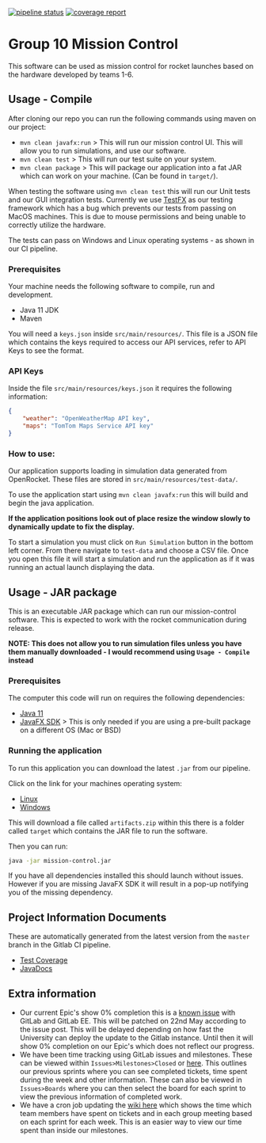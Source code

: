 [![pipeline status](https://gitlab.ecs.vuw.ac.nz/course-work/engr300/2020/group10/group-10/badges/master/pipeline.svg)](https://gitlab.ecs.vuw.ac.nz/course-work/engr300/2020/group10/group-10/-/commits/master)
[![coverage report](https://gitlab.ecs.vuw.ac.nz/course-work/engr300/2020/group10/group-10/badges/master/coverage.svg)](https://gitlab.ecs.vuw.ac.nz/course-work/engr300/2020/group10/group-10/-/commits/master)

# Group 10 Mission Control

This software can be used as mission control for rocket launches based on the hardware developed by teams 1-6.

## Usage - Compile
After cloning our repo you can run the following commands using maven on our project:

- `mvn clean javafx:run` > This will run our mission control UI. This will allow you to run simulations, and use our software.
- `mvn clean test` > This will run our test suite on your system.
- `mvn clean package` > This will package our application into a fat JAR which can work on your machine. (Can be found in `target/`).

When testing the software using `mvn clean test` this will run our Unit tests and our GUI integration tests.
Currently we use [TestFX](https://github.com/TestFX/TestFX) as our testing framework which has a bug which
prevents our tests from passing on MacOS machines. This is due to mouse permissions and being unable to correctly utilize the hardware.

The tests can pass on Windows and Linux operating systems - as shown in our CI pipeline.

### Prerequisites
Your machine needs the following software to compile, run and development.

- Java 11 JDK
- Maven

You will need a `keys.json` inside `src/main/resources/`. This file is a JSON file which contains the keys
required to access our API services, refer to API Keys to see the format.

### API Keys

Inside the file `src/main/resources/keys.json` it requires the following information:

```json
{
    "weather": "OpenWeatherMap API key",
    "maps": "TomTom Maps Service API key"
}
```

### How to use:
Our application supports loading in simulation data generated from OpenRocket. These files are stored in `src/main/resources/test-data/`.

To use the application start using `mvn clean javafx:run` this will build and begin the java application.

**If the application positions look out of place resize the window slowly to dynamically update to fix the display.**

To start a simulation you must click on `Run Simulation` button in the bottom left corner. From there navigate to `test-data` and choose a CSV file. Once you open this file it will start a simulation and run the application as if it was running an actual launch displaying the data.


## Usage - JAR package
This is an executable JAR package which can run our mission-control software. This is expected to work with the rocket communication during release.

**NOTE: This does not allow you to run simulation files unless you have them manually downloaded - I would recommend using `Usage - Compile` instead**

### Prerequisites
The computer this code will run on requires the following dependencies:
- [Java 11](https://adoptopenjdk.net/?variant=openjdk11&jvmVariant=hotspot)
- [JavaFX SDK](https://gluonhq.com/products/javafx/) > This is only needed if you are using a pre-built package on a different OS (Mac or BSD)

### Running the application
To run this application you can download the latest `.jar` from our pipeline.

Click on the link for your machines operating system:
- [Linux](https://gitlab.ecs.vuw.ac.nz/course-work/engr300/2020/group10/group-10/-/jobs/artifacts/master/download?job=package)
- [Windows](https://gitlab.ecs.vuw.ac.nz/course-work/engr300/2020/group10/group-10/-/jobs/artifacts/master/download?job=windows_package)

This will download a file called `artifacts.zip` within this there is a folder called `target` which contains the JAR file to run the software.

Then you can run:
```sh
java -jar mission-control.jar
```

If you have all dependencies installed this should launch without issues. However if you are missing JavaFX SDK it will result in a pop-up notifying you of the missing dependency.

## Project Information Documents

These are automatically generated from the latest version from the `master` branch in the Gitlab CI pipeline.

- [Test Coverage](https://course-work.glp.ecs.vuw.ac.nz/engr300/2020/group10/group-10/jacoco/)
- [JavaDocs](https://course-work.glp.ecs.vuw.ac.nz/engr300/2020/group10/group-10/javadoc/)

## Extra information

- Our current Epic's show 0% completion this is a [known issue](https://gitlab.com/gitlab-org/gitlab/-/issues/215091) with GitLab and GitLab EE. This will be patched on 22nd May according to the issue post. This will be delayed depending on how fast the University can deploy the update to the Gitlab instance. Until then it will show 0% completion on our Epic's which does not reflect our progress.
- We have been time tracking using GitLab issues and milestones. These can be viewed within `Issues>Milestones>Closed` or [here](https://gitlab.ecs.vuw.ac.nz/course-work/engr300/2020/group10/group-10/-/milestones?sort=due_date_desc&state=closed). This outlines our previous sprints where you can see completed tickets, time spent during the week and other information. These can also be viewed in `Issues>Boards` where you can then select the board for each sprint to view the previous information of completed work.
- We have a cron job updating the [wiki here](https://gitlab.ecs.vuw.ac.nz/course-work/engr300/2020/group10/group-10/-/wikis/Time-Tracking-by-Team-Member) which shows the time which team members have spent on tickets and in each group meeting based on each sprint for each week. This is an easier way to view our time spent than inside our milestones.